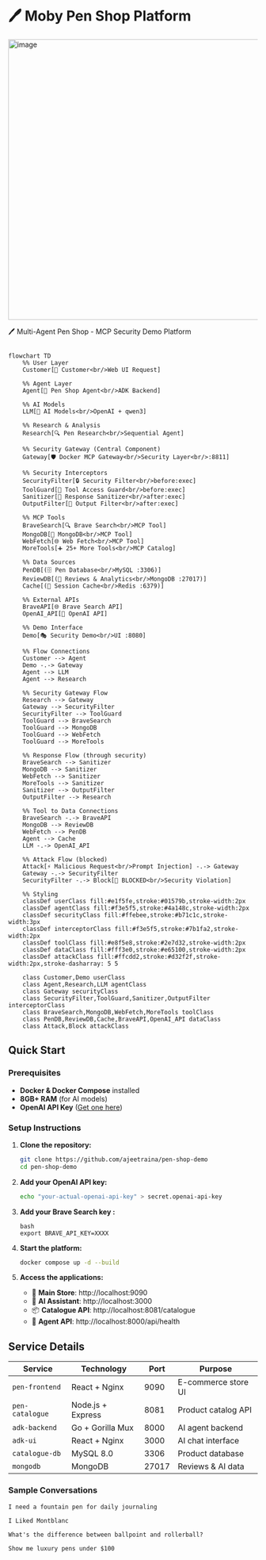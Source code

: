 # 🖊️ Moby Pen Shop Platform

<img width="736" height="566" alt="image" src="https://github.com/user-attachments/assets/bf7fd551-480a-448a-bd58-72a295375912" />


🖊️ Multi-Agent Pen Shop - MCP Security Demo Platform

```mermaid

flowchart TD
    %% User Layer
    Customer[🛒 Customer<br/>Web UI Request]
    
    %% Agent Layer  
    Agent[🤖 Pen Shop Agent<br/>ADK Backend]
    
    %% AI Models
    LLM[🧠 AI Models<br/>OpenAI + qwen3]
    
    %% Research & Analysis
    Research[🔍 Pen Research<br/>Sequential Agent]
    
    %% Security Gateway (Central Component)
    Gateway[🛡️ Docker MCP Gateway<br/>Security Layer<br/>:8811]
    
    %% Security Interceptors
    SecurityFilter[🔒 Security Filter<br/>before:exec]
    ToolGuard[🚫 Tool Access Guard<br/>before:exec] 
    Sanitizer[🧹 Response Sanitizer<br/>after:exec]
    OutputFilter[📏 Output Filter<br/>after:exec]
    
    %% MCP Tools
    BraveSearch[🔍 Brave Search<br/>MCP Tool]
    MongoDB[🍃 MongoDB<br/>MCP Tool]
    WebFetch[🌐 Web Fetch<br/>MCP Tool]
    MoreTools[➕ 25+ More Tools<br/>MCP Catalog]
    
    %% Data Sources
    PenDB[(🗄️ Pen Database<br/>MySQL :3306)]
    ReviewDB[(📝 Reviews & Analytics<br/>MongoDB :27017)]
    Cache[(🔄 Session Cache<br/>Redis :6379)]
    
    %% External APIs
    BraveAPI[🌐 Brave Search API]
    OpenAI_API[🤖 OpenAI API]
    
    %% Demo Interface
    Demo[🎭 Security Demo<br/>UI :8080]
    
    %% Flow Connections
    Customer --> Agent
    Demo -.-> Gateway
    Agent --> LLM
    Agent --> Research
    
    %% Security Gateway Flow
    Research --> Gateway
    Gateway --> SecurityFilter
    SecurityFilter --> ToolGuard
    ToolGuard --> BraveSearch
    ToolGuard --> MongoDB  
    ToolGuard --> WebFetch
    ToolGuard --> MoreTools
    
    %% Response Flow (through security)
    BraveSearch --> Sanitizer
    MongoDB --> Sanitizer
    WebFetch --> Sanitizer
    MoreTools --> Sanitizer
    Sanitizer --> OutputFilter
    OutputFilter --> Research
    
    %% Tool to Data Connections
    BraveSearch -.-> BraveAPI
    MongoDB --> ReviewDB
    WebFetch --> PenDB
    Agent --> Cache
    LLM -.-> OpenAI_API
    
    %% Attack Flow (blocked)
    Attack[⚡ Malicious Request<br/>Prompt Injection] -.-> Gateway
    Gateway -.-> SecurityFilter
    SecurityFilter -.-> Block[🚫 BLOCKED<br/>Security Violation]
    
    %% Styling
    classDef userClass fill:#e1f5fe,stroke:#01579b,stroke-width:2px
    classDef agentClass fill:#f3e5f5,stroke:#4a148c,stroke-width:2px
    classDef securityClass fill:#ffebee,stroke:#b71c1c,stroke-width:3px
    classDef interceptorClass fill:#f3e5f5,stroke:#7b1fa2,stroke-width:2px
    classDef toolClass fill:#e8f5e8,stroke:#2e7d32,stroke-width:2px
    classDef dataClass fill:#fff3e0,stroke:#e65100,stroke-width:2px
    classDef attackClass fill:#ffcdd2,stroke:#d32f2f,stroke-width:2px,stroke-dasharray: 5 5
    
    class Customer,Demo userClass
    class Agent,Research,LLM agentClass
    class Gateway securityClass
    class SecurityFilter,ToolGuard,Sanitizer,OutputFilter interceptorClass
    class BraveSearch,MongoDB,WebFetch,MoreTools toolClass
    class PenDB,ReviewDB,Cache,BraveAPI,OpenAI_API dataClass
    class Attack,Block attackClass
```

## Quick Start

### Prerequisites
- **Docker & Docker Compose** installed
- **8GB+ RAM** (for AI models)
- **OpenAI API Key** ([Get one here](https://platform.openai.com/api-keys))

### Setup Instructions

1. **Clone the repository:**
   ```bash
   git clone https://github.com/ajeetraina/pen-shop-demo
   cd pen-shop-demo
   ```

2. **Add your OpenAI API key:**
   ```bash
   echo "your-actual-openai-api-key" > secret.openai-api-key
   ```

3. **Add your Brave Search key :**
   ```
   bash
   export BRAVE_API_KEY=XXXX
   ```


3. **Start the platform:**
   ```bash
   docker compose up -d --build
   ```

4. **Access the applications:**
   - 🏪 **Main Store**: http://localhost:9090
   - 🤖 **AI Assistant**: http://localhost:3000
   - 📦 **Catalogue API**: http://localhost:8081/catalogue
   - 🧠 **Agent API**: http://localhost:8000/api/health




## Service Details

| Service | Technology | Port | Purpose |
|---------|------------|------|---------|
| `pen-frontend` | React + Nginx | 9090 | E-commerce store UI |
| `pen-catalogue` | Node.js + Express | 8081 | Product catalog API |
| `adk-backend` | Go + Gorilla Mux | 8000 | AI agent backend |
| `adk-ui` | React + Nginx | 3000 | AI chat interface |
| `catalogue-db` | MySQL 8.0 | 3306 | Product database |
| `mongodb` | MongoDB | 27017 | Reviews & AI data |




### **Sample Conversations**
```
I need a fountain pen for daily journaling
```
```
I Liked Montblanc
```
```
What's the difference between ballpoint and rollerball?
```
```
Show me luxury pens under $100
```




